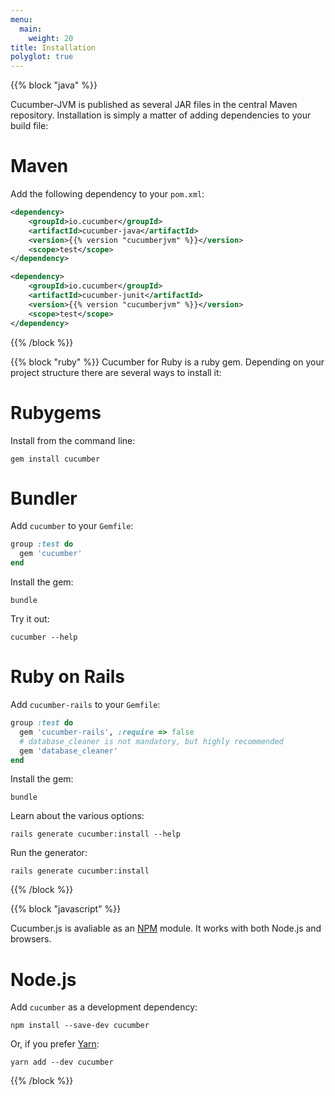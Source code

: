 ```yaml
---
menu:
  main:
    weight: 20
title: Installation
polyglot: true
---
```


{{% block "java" %}}

Cucumber-JVM is published as several JAR files in the central Maven repository. Installation is simply a matter of adding dependencies to your build file:

# Maven

Add the following dependency to your `pom.xml`:

```xml
<dependency>
    <groupId>io.cucumber</groupId>
    <artifactId>cucumber-java</artifactId>
    <version>{{% version "cucumberjvm" %}}</version>
    <scope>test</scope>
</dependency>

<dependency>
    <groupId>io.cucumber</groupId>
    <artifactId>cucumber-junit</artifactId>
    <version>{{% version "cucumberjvm" %}}</version>
    <scope>test</scope>
</dependency>
```
{{% /block %}}

{{% block "ruby" %}}
Cucumber for Ruby is a ruby gem. Depending on your project structure there are
several ways to install it:

# Rubygems

Install from the command line:

```shell
gem install cucumber
```

# Bundler

Add `cucumber` to your `Gemfile`:

```ruby
group :test do
  gem 'cucumber'
end
```

Install the gem:

```shell
bundle
```

Try it out:

```shell
cucumber --help
```

# Ruby on Rails

Add `cucumber-rails` to your `Gemfile`:

```ruby
group :test do
  gem 'cucumber-rails', :require => false
  # database_cleaner is not mandatory, but highly recommended
  gem 'database_cleaner'
end
```

Install the gem:

```shell
bundle
```

Learn about the various options:

```shell
rails generate cucumber:install --help
```

Run the generator:

```shell
rails generate cucumber:install
```
{{% /block %}}

{{% block "javascript" %}}

Cucumber.js is avaliable as an [NPM](https://www.npmjs.com) module. It works
with both Node.js and browsers.

# Node.js

Add `cucumber` as a development dependency:

```shell
npm install --save-dev cucumber
```

Or, if you prefer [Yarn](https://yarnpkg.com/en/):

```shell
yarn add --dev cucumber
```

{{% /block %}}
